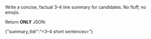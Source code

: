 Write a concise, factual 3–4 line summary for candidates. No fluff, no emojis.

Return **ONLY** JSON:

{"summary_tldr":"<3–4 short sentences>"}
